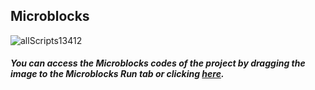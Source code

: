 ## Microblocks

![allScripts13412](https://user-images.githubusercontent.com/112697142/190570889-c5bca0a2-c21c-48aa-a171-ab8867207c46.png)


##### You can access the Microblocks codes of the project by dragging the image to the Microblocks Run tab or clicking [here](https://microblocks.fun/run/microblocks.html#scripts=GP%20Scripts%0Adepends%20%27PicoBricks%27%0A%0Aspec%20%27%20%27%20%27close%27%20%27close%27%0Ato%20close%20%7B%0A%20%20setServoAngle%2021%20-60%0A%20%20%27play%20tone%27%20%27D%27%202%20100%0A%7D%0A%0Aspec%20%27%20%27%20%27down%27%20%27down%27%0Ato%20down%20%7B%0A%20%20repeat%2045%20%7B%0A%20%20%20%20angleupdown%20%2B%3D%20-2%0A%20%20%20%20setServoAngle%2022%20angleupdown%0A%20%20%20%20waitMillis%2030%0A%20%20%7D%0A%20%20%27play%20tone%27%20%27C%27%201%20100%0A%7D%0A%0Aspec%20%27%20%27%20%27open%27%20%27open%27%0Ato%20open%20%7B%0A%20%20setServoAngle%2021%2090%0A%20%20%27play%20tone%27%20%27D%27%202%20100%0A%7D%0A%0Aspec%20%27%20%27%20%27up%27%20%27up%27%0Ato%20up%20%7B%0A%20%20repeat%2045%20%7B%0A%20%20%20%20angleupdown%20%2B%3D%202%0A%20%20%20%20setServoAngle%2022%20angleupdown%0A%20%20%20%20waitMillis%2030%0A%20%20%7D%0A%20%20%27play%20tone%27%20%27C%27%201%20100%0A%7D%0A%0Ascript%20958%2098%20%7B%0AwhenStarted%0Aopen%0Aangleupdown%20%3D%2090%0AsetServoAngle%2021%20angleupdown%0Apb_turn_off_RGB%0A%7D%0A%0Ascript%20478%2099%20%7B%0Ato%20up%20%7B%7D%0A%7D%0A%0Ascript%20482%20301%20%7B%0Ato%20down%20%7B%7D%0A%7D%0A%0Ascript%20958%20319%20%7B%0AwhenCondition%20%28%28%27pb_light_sensor%20%280-100%29%20%25%27%29%20%3C%2010%29%0Apb_set_rgb_color%20%28colorSwatch%20190%2046%2018%20255%29%0AwaitMillis%201000%0Apb_beep%201000%0Aopen%0AwaitMillis%20500%0Adown%0AwaitMillis%20500%0Aclose%0AwaitMillis%20500%0Aup%0Apb_set_rgb_color%20%28colorSwatch%2087%20190%2059%20255%29%0A%7D%0A%0Ascript%20477%20500%20%7B%0Ato%20open%20%7B%7D%0A%7D%0A%0Ascript%20485%20614%20%7B%0Ato%20close%20%7B%7D%0A%7D%0A%0A "here").
